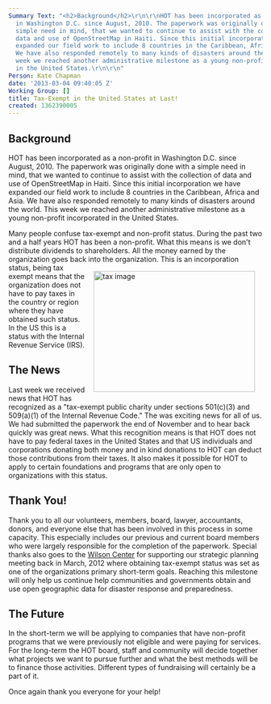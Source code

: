 ```yaml
---
Summary Text: "<h2>Background</h2>\r\n\r\nHOT has been incorporated as a non-profit
  in Washington D.C. since August, 2010. The paperwork was originally done with a
  simple need in mind, that we wanted to continue to assist with the collection of
  data and use of OpenStreetMap in Haiti. Since this initial incorporation we have
  expanded our field work to include 8 countries in the Caribbean, Africa and Asia.
  We have also responded remotely to many kinds of disasters around the world.  This
  week we reached another administrative milestone as a young non-profit incorporated
  in the United States.\r\n\r\n"
Person: Kate Chapman
date: '2013-03-04 09:40:05 Z'
Working Group: []
title: Tax-Exempt in the United States at Last!
created: 1362390005
---
```

<h2>Background</h2>
<p>HOT has been incorporated as a non-profit in Washington D.C. since August, 2010. The paperwork was originally done with a simple need in mind, that we wanted to continue to assist with the collection of data and use of OpenStreetMap in Haiti. Since this initial incorporation we have expanded our field work to include 8 countries in the Caribbean, Africa and Asia. We have also responded remotely to many kinds of disasters around the world. This week we reached another administrative milestone as a young non-profit incorporated in the United States.</p>
<p>Many people confuse tax-exempt and non-profit status. During the past two and a half years HOT has been a non-profit. What this means is we don't distribute dividends to shareholders. All the money earned by the organization goes back into the organization. <a title="tax image by Harry Wood, on Flickr" href="http://www.flickr.com/photos/harrywood/8527977990/"><img style="float: right; margin: 15px;" src="http://farm9.staticflickr.com/8235/8527977990_6717c14ff6_n.jpg" alt="tax image" height="240" width="320"></a> This is an incorporation status, being tax exempt means that the organization does not have to pay taxes in the country or region where they have obtained such status. In the US this is a status with the Internal Revenue Service (IRS).</p>
<h2>The News</h2>
<p>Last week we received news that HOT has recognized as a "tax-exempt public charity under sections 501(c)(3) and 509(a)(1) of the Internal Revenue Code." The was exciting news for all of us. We had submitted the paperwork the end of November and to hear back quickly was great news. What this recognition means is that HOT does not have to pay federal taxes in the United States and that US individuals and corporations donating both money and in kind donations to HOT can deduct those contributions from their taxes. It also makes it possible for HOT to apply to certain foundations and programs that are only open to organizations with this status.</p>
<h2>Thank You!</h2>
<p>Thank you to all our volunteers, members, board, lawyer, accountants, donors, and everyone else that has been involved in this process in some capacity. This especially includes our previous and current board members who were largely responsible for the completion of the paperwork. Special thanks also goes to the <a href="http://www.wilsoncenter.org/">Wilson Center</a> for supporting our strategic planning meeting back in March, 2012 where obtaining tax-exempt status was set as one of the organizations primary short-term goals. Reaching this milestone will only help us continue help communities and governments obtain and use open geographic data for disaster response and preparedness.</p>
<h2>The Future</h2>
<p>In the short-term we will be applying to companies that have non-profit programs that we were previously not eligible and were paying for services. For the long-term the HOT board, staff and community will decide together what projects we want to pursue further and what the best methods will be to finance those activities. Different types of fundraising will certainly be a part of it.</p>
<p>Once again thank you everyone for your help!</p>
